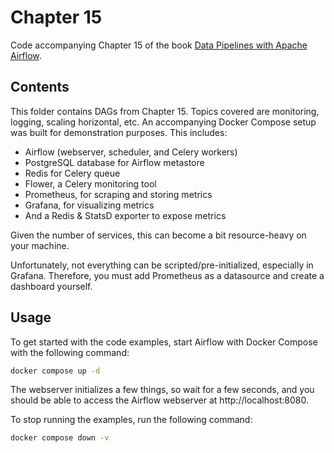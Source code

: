 # Chapter 15

Code accompanying Chapter 15 of the book [Data Pipelines with Apache Airflow](https://www.manning.com/books/data-pipelines-with-apache-airflow).

## Contents

This folder contains DAGs from Chapter 15. Topics covered are monitoring, logging, scaling horizontal, etc. An
accompanying Docker Compose setup was built for demonstration purposes. This includes:

- Airflow (webserver, scheduler, and Celery workers)
- PostgreSQL database for Airflow metastore
- Redis for Celery queue
- Flower, a Celery monitoring tool
- Prometheus, for scraping and storing metrics
- Grafana, for visualizing metrics
- And a Redis & StatsD exporter to expose metrics

Given the number of services, this can become a bit resource-heavy on your machine.

Unfortunately, not everything can be scripted/pre-initialized, especially in Grafana. Therefore, you must add
Prometheus as a datasource and create a dashboard yourself.

## Usage

To get started with the code examples, start Airflow with Docker Compose with the following command:

```bash
docker compose up -d
```

The webserver initializes a few things, so wait for a few seconds, and you should be able to access the
Airflow webserver at http://localhost:8080.

To stop running the examples, run the following command:

```bash
docker compose down -v
```
